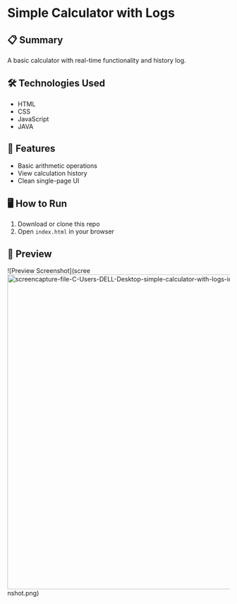 # Simple Calculator with Logs

## 📋 Summary
A basic calculator with real-time functionality and history log.

## 🛠️ Technologies Used
- HTML
- CSS
- JavaScript
- JAVA

## 🎯 Features
- Basic arithmetic operations
- View calculation history
- Clean single-page UI

## 🖥️ How to Run
1. Download or clone this repo
2. Open `index.html` in your browser

## 📸 Preview
![Preview Screenshot](scree<img width="1366" height="714" alt="screencapture-file-C-Users-DELL-Desktop-simple-calculator-with-logs-index-html-2025-08-05-14_57_09" src="https://github.com/user-attachments/assets/cc15557b-6200-4811-a3f7-aed08c0a49f1" />
nshot.png)


